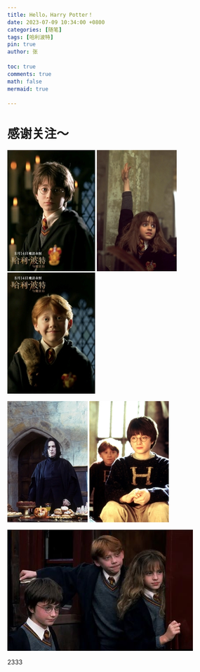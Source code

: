 ```yaml
---
title: Hello，Harry Potter！
date: 2023-07-09 10:34:00 +0800
categories: [随笔]
tags: [哈利波特]
pin: true
author: 张

toc: true
comments: true
math: false
mermaid: true

---
```


# 感谢关注～ 



![image-哈利2](/assets/blog_res/2021-03-30-hello-world.assets/哈利2.jpg#pic_center) ![image-赫敏](/assets/blog_res/2021-03-30-hello-world.assets/赫敏.jpg#pic_center)  ![image-罗恩](/assets/blog_res/2021-03-30-hello-world.assets/罗恩.jpg#pic_center)

![image-邓总](/assets/blog_res/2021-03-30-hello-world.assets/邓总.jpg#pic_center) ![image-哈利](/assets/blog_res/2021-03-30-hello-world.assets/哈利.jpg#pic_center)

![image-三人](/assets/blog_res/2021-03-30-hello-world.assets/三人.jpg#pic_center) 



2333



